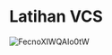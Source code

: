 # Latihan VCS
![FecnoXIWQAIo0tW](https://user-images.githubusercontent.com/115516820/195128437-e0e31d21-fcfe-4ebd-ad0d-6390e98a0c13.jpg)
